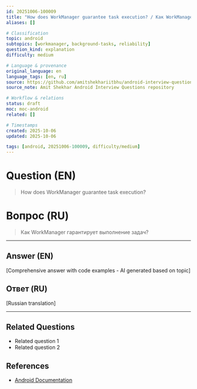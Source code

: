 ```yaml
---
id: 20251006-100009
title: "How does WorkManager guarantee task execution? / Как WorkManager гарантирует выполнение задач?"
aliases: []

# Classification
topic: android
subtopics: [workmanager, background-tasks, reliability]
question_kind: explanation
difficulty: medium

# Language & provenance
original_language: en
language_tags: [en, ru]
source: https://github.com/amitshekhariitbhu/android-interview-questions
source_note: Amit Shekhar Android Interview Questions repository

# Workflow & relations
status: draft
moc: moc-android
related: []

# Timestamps
created: 2025-10-06
updated: 2025-10-06

tags: [android, 20251006-100009, difficulty/medium]
---
```


# Question (EN)
> How does WorkManager guarantee task execution?

# Вопрос (RU)
> Как WorkManager гарантирует выполнение задач?

---

## Answer (EN)

[Comprehensive answer with code examples - AI generated based on topic]

## Ответ (RU)

[Russian translation]

---

## Related Questions
- Related question 1
- Related question 2

## References
- [Android Documentation](https://developer.android.com)
